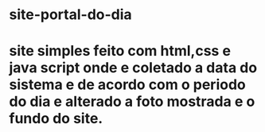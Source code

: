 # site-portal-do-dia
# site simples feito com html,css e java script onde e coletado a data do sistema e de acordo com o periodo do dia e alterado a foto mostrada e o fundo do site.
